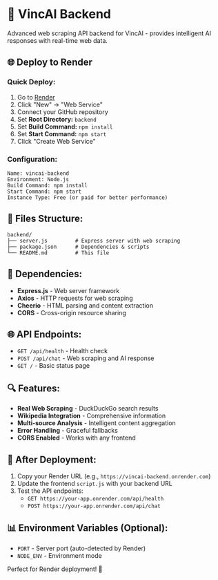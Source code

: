 # 🚀 VincAI Backend

Advanced web scraping API backend for VincAI - provides intelligent AI responses with real-time web data.

## 🌐 Deploy to Render

### Quick Deploy:
1. Go to [Render](https://render.com)
2. Click "New" → "Web Service"
3. Connect your GitHub repository
4. Set **Root Directory:** `backend`
5. Set **Build Command:** `npm install`
6. Set **Start Command:** `npm start`
7. Click "Create Web Service"

### Configuration:
```
Name: vincai-backend
Environment: Node.js
Build Command: npm install
Start Command: npm start
Instance Type: Free (or paid for better performance)
```

## 📁 Files Structure:
```
backend/
├── server.js         # Express server with web scraping
├── package.json      # Dependencies & scripts
└── README.md         # This file
```

## 🔧 Dependencies:
- **Express.js** - Web server framework
- **Axios** - HTTP requests for web scraping
- **Cheerio** - HTML parsing and content extraction
- **CORS** - Cross-origin resource sharing

## 🌐 API Endpoints:
- `GET /api/health` - Health check
- `POST /api/chat` - Web scraping and AI response
- `GET /` - Basic status page

## 🔍 Features:
- **Real Web Scraping** - DuckDuckGo search results
- **Wikipedia Integration** - Comprehensive information
- **Multi-source Analysis** - Intelligent content aggregation
- **Error Handling** - Graceful fallbacks
- **CORS Enabled** - Works with any frontend

## 🎯 After Deployment:
1. Copy your Render URL (e.g., `https://vincai-backend.onrender.com`)
2. Update the frontend `script.js` with your backend URL
3. Test the API endpoints:
   - `GET https://your-app.onrender.com/api/health`
   - `POST https://your-app.onrender.com/api/chat`

## 📊 Environment Variables (Optional):
- `PORT` - Server port (auto-detected by Render)
- `NODE_ENV` - Environment mode

Perfect for Render deployment! 🚀
